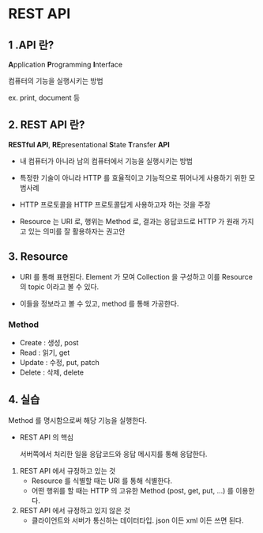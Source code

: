 # REST API

## 1 .API 란?

**A**pplication **P**rogramming **I**nterface

컴퓨터의 기능을 실행시키는 방법

ex. print, document 등



## 2. REST API 란?

**RESTful API**, **RE**presentational **S**tate **T**ransfer **API**

- 내 컴퓨터가 아니라 남의 컴퓨터에서 기능을 실행시키는 방법

- 특정한 기술이 아니라 HTTP 를 효율적이고 기능적으로 뛰어나게 사용하기 위한 모범사례

- HTTP 프로토콜을 HTTP 프로토콜답게 사용하고자 하는 것을 주장

- Resource 는 URI 로, 행위는 Method 로, 결과는 응답코드로 HTTP 가 원래 가지고 있는 의미를 잘 활용하자는 권고안



## 3. Resource

- URI 를 통해 표현된다. Element 가 모여 Collection 을 구성하고 이를 Resource 의 topic 이라고 볼 수 있다.

- 이들을 정보라고 볼 수 있고, method 를 통해 가공한다.

### Method

- Create : 생성, post
- Read : 읽기, get
- Update : 수정, put, patch
- Delete : 삭제, delete



## 4. 실습

Method 를 명시함으로써 해당 기능을 실행한다.

- REST API  의 핵심

  서버쪽에서 처리한 일을 응답코드와 응답 메시지를 통해 응답한다.

1. REST API 에서 규정하고 있는 것
   - Resource 를 식별할 때는 URI 를 통해 식별한다.
   - 어떤 행위를 할 때는 HTTP 의 고유한 Method (post, get, put, ...) 를 이용한다.
2. REST API 에서 규정하고 있지 않은 것
   - 클라이언트와 서버가 통신하는 데이터타입. json 이든 xml 이든 쓰면 된다.

